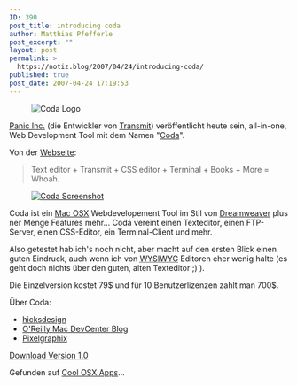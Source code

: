 ```yaml
---
ID: 390
post_title: introducing coda
author: Matthias Pfefferle
post_excerpt: ""
layout: post
permalink: >
  https://notiz.blog/2007/04/24/introducing-coda/
published: true
post_date: 2007-04-24 17:19:53
---
```

<!-- wp:image {"align":"center"} -->
<figure class="wp-block-image aligncenter"><img src="https://notiz.blog/wp-content/uploads/2007/04/coda.png" alt="Coda Logo" /></figure>
<!-- /wp:image -->

<!-- wp:paragraph -->
<p><a href="http://www.panic.com/">Panic Inc.</a> (die Entwickler von <a href="http://www.panic.com/transmit/">Transmit</a>) veröffentlicht heute sein, all-in-one, Web Development Tool mit dem Namen "<a href="http://www.panic.com/coda/">Coda</a>".</p>
<!-- /wp:paragraph -->

<!-- wp:paragraph -->
<p>Von der <a href="http://www.panic.com/transmit/">Webseite</a>:</p>
<!-- /wp:paragraph -->

<!-- wp:quote -->
<blockquote class="wp-block-quote">
	<p>Text editor + Transmit + CSS editor + Terminal + Books + More = Whoah.</p>
</blockquote>
<!-- /wp:quote -->

<!-- wp:image {"align":"left","linkDestination":"custom"} -->
<figure class="wp-block-image alignleft"><a href="https://notiz.blog/2007/04/24/introducing-coda/coda-screenshot/"><img src="https://notiz.blog/wp-content/uploads/2007/04/coda_screenshot.thumbnail.jpg" alt="Coda Screenshot"/></a></figure>
<!-- /wp:image -->

<!-- wp:paragraph -->
<p>Coda ist ein <a href="http://www.apple.com/de/macosx/">Mac OSX</a> Webdevelopement Tool im Stil von <a href="http://www.adobe.com/de/products/dreamweaver/">Dreamweaver</a> plus ner Menge Features mehr... Coda vereint einen Texteditor, einen FTP-Server, einen CSS-Editor, ein Terminal-Client und mehr. </p>
<!-- /wp:paragraph -->

<!-- wp:paragraph -->
<p>Also getestet hab ich's noch nicht, aber macht auf den ersten Blick einen guten Eindruck, auch wenn ich von <abbr title="What You See Is What You Get">WYSIWYG</abbr> Editoren eher wenig halte (es geht doch nichts über den guten, alten Texteditor ;) ).</p>
<!-- /wp:paragraph -->

<!-- wp:paragraph -->
<p>Die Einzelversion kostet 79$ und für 10 Benutzerlizenzen zahlt man 700$.</p>
<!-- /wp:paragraph -->

<!-- wp:paragraph -->
<p>Über Coda:</p>
<!-- /wp:paragraph -->

<!-- wp:list -->
<ul>
	<li><a href="http://www.hicksdesign.co.uk/journal/coda">hicksdesign</a></li>
	<li><a href="http://www.oreillynet.com/mac/blog/2007/04/coda_first_impressions.html">O'Reilly Mac DevCenter Blog</a></li>
	<li><a href="http://www.pixelgraphix.de/log/2007-04/coda-neues-tools-zur-webentwicklung-unter-os-x.php">Pixelgraphix</a></li>
</ul>
<!-- /wp:list -->

<!-- wp:paragraph -->
<p><a href="http://www.panic.com/coda/d/Coda%201.0.zip">Download Version 1.0</a></p>
<!-- /wp:paragraph -->

<!-- wp:paragraph -->
<p>Gefunden auf <a href="http://www.coolosxapps.net/2007/04/24/panic-releases-coda-10-all-in-one-editingpublishing-web-development-tool/">Cool OSX Apps</a>...</p>
<!-- /wp:paragraph -->